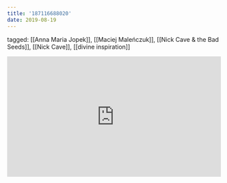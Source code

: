 ```yaml
---
title: '187116688020'
date: 2019-08-19
---
```

tagged: [[Anna Maria Jopek]], [[Maciej Maleńczuk]], [[Nick Cave & the Bad Seeds]], [[Nick Cave]], [[divine inspiration]]
<iframe allow="accelerometer; autoplay; clipboard-write; encrypted-media; gyroscope; picture-in-picture" allowfullscreen="" frameborder="0" height="281" id="youtube_iframe" src="https://www.youtube.com/embed/jTLtDUjDnns?feature=oembed&amp;enablejsapi=1&amp;origin=https://safe.txmblr.com&amp;wmode=opaque" width="500"></iframe>